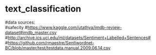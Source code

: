 # text_classification
#data sources:  
#safecity 
#https://www.kaggle.com/utathya/imdb-review-dataset#imdb_master.csv
#http://archive.ics.uci.edu/ml/datasets/Sentiment+Labelled+Sentences#
#https://github.com/rmaestre/Sentiwordnet-BC/blob/master/test/testdata.manual.2009.06.14.csv
